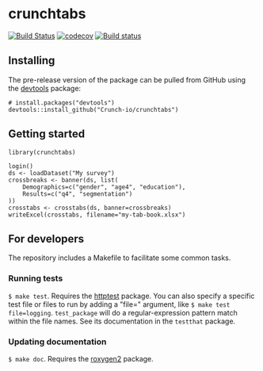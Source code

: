 # crunchtabs

[![Build Status](https://travis-ci.org/Crunch-io/crunchtabs.png?branch=master)](https://travis-ci.org/Crunch-io/crunchtabs)  [![codecov](https://codecov.io/gh/Crunch-io/crunchtabs/branch/master/graph/badge.svg)](https://codecov.io/gh/Crunch-io/crunchtabs) [![Build status](https://ci.appveyor.com/api/projects/status/5x52wy88wnvdky3n?svg=true)](https://ci.appveyor.com/project/nealrichardson/crunchtabs)


## Installing

<!-- If you're putting `crunchtabs` on CRAN, it can be installed with

    install.packages("crunchtabs") -->

The pre-release version of the package can be pulled from GitHub using the [devtools](https://github.com/hadley/devtools) package:

    # install.packages("devtools")
    devtools::install_github("Crunch-io/crunchtabs")
    
## Getting started

    library(crunchtabs)
    
    login()
    ds <- loadDataset("My survey")
    crossbreaks <- banner(ds, list(
        Demographics=c("gender", "age4", "education"),
        Results=c("q4", "segmentation") 
    ))
    crosstabs <- crosstabs(ds, banner=crossbreaks)
    writeExcel(crosstabs, filename="my-tab-book.xlsx")

## For developers

The repository includes a Makefile to facilitate some common tasks.

### Running tests

`$ make test`. Requires the [httptest](https://github.com/nealrichardson/httptest) package. You can also specify a specific test file or files to run by adding a "file=" argument, like `$ make test file=logging`. `test_package` will do a regular-expression pattern match within the file names. See its documentation in the `testthat` package.

### Updating documentation

`$ make doc`. Requires the [roxygen2](https://github.com/klutometis/roxygen) package.
